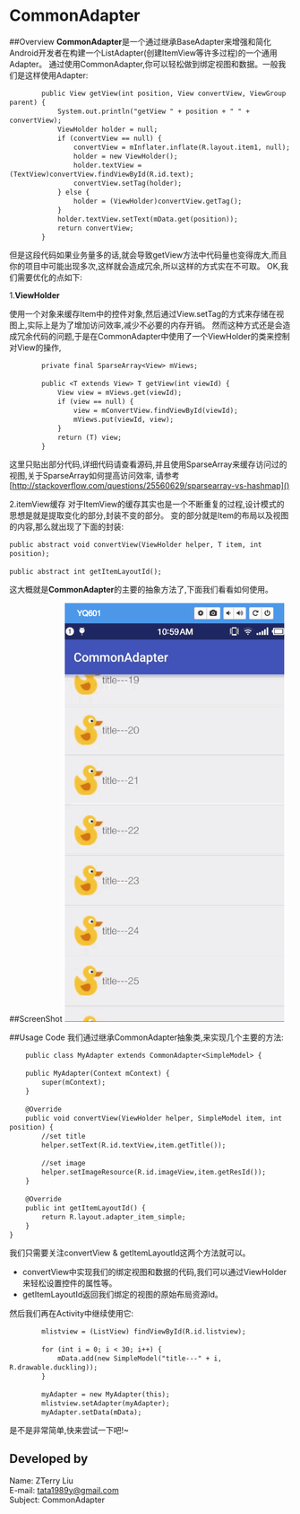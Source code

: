 # CommonAdapter

##Overview
**CommonAdapter**是一个通过继承BaseAdapter来增强和简化Android开发者在构建一个ListAdapter(创建ItemView等许多过程)的一个通用Adapter。
通过使用CommonAdapter,你可以轻松做到绑定视图和数据。一般我们是这样使用Adapter:
    
            public View getView(int position, View convertView, ViewGroup parent) {
                System.out.println("getView " + position + " " + convertView);
                ViewHolder holder = null;
                if (convertView == null) {
                    convertView = mInflater.inflate(R.layout.item1, null);
                    holder = new ViewHolder();
                    holder.textView = (TextView)convertView.findViewById(R.id.text);
                    convertView.setTag(holder);
                } else {
                    holder = (ViewHolder)convertView.getTag();
                }
                holder.textView.setText(mData.get(position));
                return convertView;
            }
但是这段代码如果业务量多的话,就会导致getView方法中代码量也变得庞大,而且你的项目中可能出现多次,这样就会造成冗余,所以这样的方式实在不可取。
OK,我们需要优化的点如下:

1.__ViewHolder__
    
使用一个对象来缓存Item中的控件对象,然后通过View.setTag的方式来存储在视图上,实际上是为了增加访问效率,减少不必要的内存开销。
然而这种方式还是会造成冗余代码的问题,于是在CommonAdapter中使用了一个ViewHolder的类来控制对View的操作,
   
            private final SparseArray<View> mViews;
            
            public <T extends View> T getView(int viewId) {
                View view = mViews.get(viewId);
                if (view == null) {
                    view = mConvertView.findViewById(viewId);
                    mViews.put(viewId, view);
                }
                return (T) view;
            }
 
这里只贴出部分代码,详细代码请查看源码,并且使用SparseArray<View>来缓存访问过的视图,关于SparseArray如何提高访问效率,
请参考 [http://stackoverflow.com/questions/25560629/sparsearray-vs-hashmap]()
    
2.itemView缓存
对于ItemView的缓存其实也是一个不断重复的过程,设计模式的思想是就是提取变化的部分,封装不变的部分。
变的部分就是Item的布局以及视图的内容,那么就出现了下面的封装:
    
    public abstract void convertView(ViewHolder helper, T item, int position);
    
    public abstract int getItemLayoutId(); 
    
这大概就是**CommonAdapter**的主要的抽象方法了,下面我们看看如何使用。

##ScreenShot
![](https://github.com/liuzhanta/CommonAdapter/blob/master/screen_shot.gif)

##Usage Code
我们通过继承CommonAdapter抽象类,来实现几个主要的方法:
        
        public class MyAdapter extends CommonAdapter<SimpleModel> {
    
        public MyAdapter(Context mContext) {
            super(mContext);
        }
    
        @Override
        public void convertView(ViewHolder helper, SimpleModel item, int position) {
            //set title
            helper.setText(R.id.textView,item.getTitle());
    
            //set image
            helper.setImageResource(R.id.imageView,item.getResId());
        }
    
        @Override
        public int getItemLayoutId() {
            return R.layout.adapter_item_simple;
        }
    }

我们只需要关注convertView & getItemLayoutId这两个方法就可以。
*   convertView中实现我们的绑定视图和数据的代码,我们可以通过ViewHolder来轻松设置控件的属性等。
*   getItemLayoutId返回我们绑定的视图的原始布局资源Id。

然后我们再在Activity中继续使用它:
            
            mlistview = (ListView) findViewById(R.id.listview);
    
            for (int i = 0; i < 30; i++) {
                mData.add(new SimpleModel("title---" + i, R.drawable.duckling));
            }
    
            myAdapter = new MyAdapter(this);
            mlistview.setAdapter(myAdapter);
            myAdapter.setData(mData);

是不是非常简单,快来尝试一下吧!~



Developed by
------------
Name: ZTerry Liu  
E-mail: tata1989y@gmail.com  
Subject: CommonAdapter 

